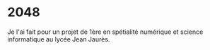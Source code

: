 # 2048
Je l'ai fait pour un projet de 1ère en spétialité numérique et science informatique au lycée Jean Jaurès.
